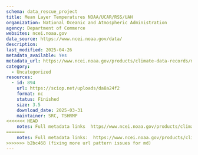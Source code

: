 ```yaml
---
schema: data_rescue_project 
title: Mean Layer Temperatures NOAA/UCAR/RSS/UAH
organization: National Oceanic and Atmospheric Administration
agency: Department of Commerce
websites: ncei.noaa.gov
data_source: https://www.ncei.noaa.gov/data/
description: 
last_modified: 2025-04-26
metadata_available: Yes
metadata_url: https://www.ncei.noaa.gov/products/climate-data-records/mean-layer-temperature-noaa
category:
  - Uncategorized
resources:
  - id: 894
    url: https://sciop.net/uploads/da8a24f2
    format: nc
    status: Finished
    size: 3.5
    download_date: 2025-03-31
    maintainer: SRC, TSHRMP
<<<<<<< HEAD
    notes: Full metadata links  https//www.ncei.noaa.gov/products/climate-data-records/mean-layer-temperature-noaa, https//www.ncei.noaa.gov/products/climate-data-records/mean-layer-temperature-rss, https//www.ncei.noaa.gov/products/climate-data-records/mean-layer-temperature-uah, https//www.ncei.noaa.gov/products/climate-data-records/mean-layer-temperature-ucar-lower-strat, https//www.ncei.noaa.gov/products/climate-data-records/mean-layer-temperature-ucarAlternate torrent location https//academictorrents.com/details/da8a24f2de22664ac4aa906b761e9fb6e6ccc848
=======
    notes: Full metadata links:  https://www.ncei.noaa.gov/products/climate-data-records/mean-layer-temperature-noaa, https://www.ncei.noaa.gov/products/climate-data-records/mean-layer-temperature-rss, https://www.ncei.noaa.gov/products/climate-data-records/mean-layer-temperature-uah, https://www.ncei.noaa.gov/products/climate-data-records/mean-layer-temperature-ucar-lower-strat, https://www.ncei.noaa.gov/products/climate-data-records/mean-layer-temperature-ucarAlternate torrent location: https://academictorrents.com/details/da8a24f2de22664ac4aa906b761e9fb6e6ccc848
>>>>>>> b2bc468 (fixing more url pattern issues for md)
---
```

